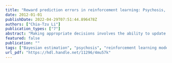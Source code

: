 ```yaml
---
title: "Reward prediction errors in reinforcement learning: Psychosis, personality, and modeling issues"
date: 2012-01-01
publishDate: 2022-04-29T07:51:44.896478Z
authors: ["Chia-Tzu Li"]
publication_types: ["7"]
abstract: "Making appropriate decisions involves the ability to update information of alternatives from previous experiences. In particular, the updated reward prediction error (RPE) – a discrepancy between the predicted and the actual rewards, is regarded as being encoded by dopamine neurons. Two issues about RPE were discussed in this thesis. First, dysfunction of RPE might link abnormal dopamine systems and therefore the formation of psychotic symptoms (i.e., hallucination and delusion) in schizophrenia (SZ). To examine this hypothesis, we tested SZ patients and healthy controls using a feedback-based “dynamic rewarding task,” in which the subject was required to choose between two different reward options that were alternated in a block fashion. We fit the experimental data with a (standard) reinforcement learning (RL) model using the Bayesian estimation approach. Model-fitting results revealed that SZ patients update their values more rapidly and have more exploratory decisions. We also found that the degree of exploration increases with the severity of the psychotic symptoms. These findings support the hypothesis that abnormal RPE processes correlate with aberrant dopaminergic activities and subjective psychotic experiences. Second, since an individual’s heritable trait might predispose her/his decision-making behavior, we conducted a Tridimensional Personality Questionnaire on subjects to investigate the correlation between personality traits and the estimated parameters in the RL model. Results showed that college students with higher novelty seeking scores have lower value-updating rates, and those with higher reward dependence scores have higher degree of explorations. Moreover, gender differences were found in the task performance. However, no similar patterns were found in SZ patients. Finally, we briefly discussed two modeling issues that are yet to be resolved. The first concerns the negative correlation between the learning rate parameter and the perseveration parameter in the RL model. The second concerns the issue of scale invariance with regard to the perseveration parameter in the RL model. 動物與人在不確定性環境中決策皆需經由試誤學習才能學習到環境的規則，對環境形成預期並依此作為未來決策的依據。根據增強學習理論的假設，預期的更新發生於預期與實際經驗之間有落差時，該落差被稱為酬賞預測誤差（reward prediction error, RPE）。當研究發現多巴胺細胞能夠記錄RPE訊號，RPE在神經科學的研究開始興起。本研究包含兩個議題，分別探討（i）精神分裂症病人（schizophrenia, SZ）的精神病症狀與RPE之關係，（ii）個體在性格上的差異是否影響RPE的處理歷程。首先，有學者認為多巴胺系統異常導致RPE處理錯誤是SZ病人產生精神病症狀（例如：幻覺與妄想）的原因。為檢驗該假設，本研究讓SZ病人進行以兩選項之機率學習的回饋性決策—動態酬賞作業，在作業中得到酬賞機率大的選項每過一段時間會改變，而且該改變不會告知受試者。本研究使用增強學習模型來分析資料，參數估計使用貝氏估計法。研究發現SZ病人更新預期的速度比較快且有較多探索性決策。此外，隨著病人的精神病症狀越嚴重，則會有越多的探索性決策。這些研究結果與假設相符。研究的第二部份分析Cloninger之三向度性格量表各向度得分與動態酬賞作業表現的相關，結果發現一般大學生在動態酬賞作業的表現存在性別差異，而且新奇追求傾向越高者其更新預期的速度越慢，酬賞依賴傾向越高者其探索性決策越多。然而，在SZ病人並無發現類似的結果。另外，本研究也約略討論增強學習模型的參數性質，包括參數間的相關性與單位不變性。"
featured: false
publication: ""
tags: ["Bayesian estimation", "psychosis", "reinforcement learning model", "reward prediction error", "schizophrenia", "Tridimensional Personality Questionnaire"]
url_pdf: "https://hdl.handle.net/11296/4mu57k"
---
```


